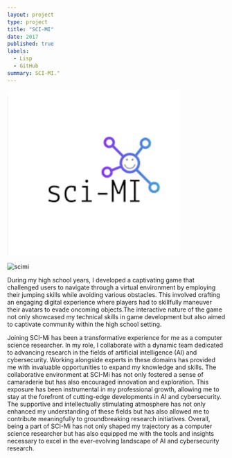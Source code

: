```yaml
---
layout: project
type: project
title: "SCI-MI"
date: 2017
published: true
labels:
  - Lisp
  - GitHub
summary: SCI-MI."
---
```


<img width="400px" src="../img/scimi.jpg"  ></div>

![scimi](https://github.com/ndang562/ndang562.github.io/assets/156856335/078ca016-823a-41cc-b5c3-6fbcd442930f)


During my high school years, I developed a captivating game that challenged users to navigate through a virtual environment by employing their jumping skills while avoiding various obstacles. This involved crafting an engaging digital experience where players had to skillfully maneuver their avatars to evade oncoming objects.The interactive nature of the game not only showcased my technical skills in game development but also aimed to captivate community within the high school setting.


Joining SCI-Mi has been a transformative experience for me as a computer science researcher. In my role, I collaborate with a dynamic team dedicated to advancing research in the fields of artificial intelligence (AI) and cybersecurity. Working alongside experts in these domains has provided me with invaluable opportunities to expand my knowledge and skills. The collaborative environment at SCI-Mi has not only fostered a sense of camaraderie but has also encouraged innovation and exploration. This exposure has been instrumental in my professional growth, allowing me to stay at the forefront of cutting-edge developments in AI and cybersecurity. The supportive and intellectually stimulating atmosphere has not only enhanced my understanding of these fields but has also allowed me to contribute meaningfully to groundbreaking research initiatives. Overall, being a part of SCI-Mi has not only shaped my trajectory as a computer science researcher but has also equipped me with the tools and insights necessary to excel in the ever-evolving landscape of AI and cybersecurity research.
